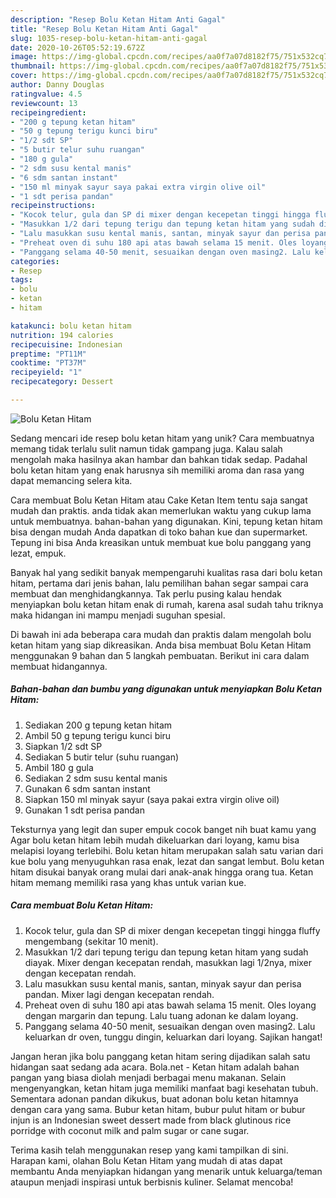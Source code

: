 ```yaml
---
description: "Resep Bolu Ketan Hitam Anti Gagal"
title: "Resep Bolu Ketan Hitam Anti Gagal"
slug: 1035-resep-bolu-ketan-hitam-anti-gagal
date: 2020-10-26T05:52:19.672Z
image: https://img-global.cpcdn.com/recipes/aa0f7a07d8182f75/751x532cq70/bolu-ketan-hitam-foto-resep-utama.jpg
thumbnail: https://img-global.cpcdn.com/recipes/aa0f7a07d8182f75/751x532cq70/bolu-ketan-hitam-foto-resep-utama.jpg
cover: https://img-global.cpcdn.com/recipes/aa0f7a07d8182f75/751x532cq70/bolu-ketan-hitam-foto-resep-utama.jpg
author: Danny Douglas
ratingvalue: 4.5
reviewcount: 13
recipeingredient:
- "200 g tepung ketan hitam"
- "50 g tepung terigu kunci biru"
- "1/2 sdt SP"
- "5 butir telur suhu ruangan"
- "180 g gula"
- "2 sdm susu kental manis"
- "6 sdm santan instant"
- "150 ml minyak sayur saya pakai extra virgin olive oil"
- "1 sdt perisa pandan"
recipeinstructions:
- "Kocok telur, gula dan SP di mixer dengan kecepetan tinggi hingga fluffy mengembang (sekitar 10 menit)."
- "Masukkan 1/2 dari tepung terigu dan tepung ketan hitam yang sudah diayak. Mixer dengan kecepatan rendah, masukkan lagi 1/2nya, mixer dengan kecepatan rendah."
- "Lalu masukkan susu kental manis, santan, minyak sayur dan perisa pandan. Mixer lagi dengan kecepatan rendah."
- "Preheat oven di suhu 180 api atas bawah selama 15 menit. Oles loyang dengan margarin dan tepung. Lalu tuang adonan ke dalam loyang."
- "Panggang selama 40-50 menit, sesuaikan dengan oven masing2. Lalu keluarkan dr oven, tunggu dingin, keluarkan dari loyang. Sajikan hangat!"
categories:
- Resep
tags:
- bolu
- ketan
- hitam

katakunci: bolu ketan hitam 
nutrition: 194 calories
recipecuisine: Indonesian
preptime: "PT11M"
cooktime: "PT37M"
recipeyield: "1"
recipecategory: Dessert

---
```



![Bolu Ketan Hitam](https://img-global.cpcdn.com/recipes/aa0f7a07d8182f75/751x532cq70/bolu-ketan-hitam-foto-resep-utama.jpg)

Sedang mencari ide resep bolu ketan hitam yang unik? Cara membuatnya memang tidak terlalu sulit namun tidak gampang juga. Kalau salah mengolah maka hasilnya akan hambar dan bahkan tidak sedap. Padahal bolu ketan hitam yang enak harusnya sih memiliki aroma dan rasa yang dapat memancing selera kita.

Cara membuat Bolu Ketan Hitam atau Cake Ketan Item tentu saja sangat mudah dan praktis. anda tidak akan memerlukan waktu yang cukup lama untuk membuatnya. bahan-bahan yang digunakan. Kini, tepung ketan hitam bisa dengan mudah Anda dapatkan di toko bahan kue dan supermarket. Tepung ini bisa Anda kreasikan untuk membuat kue bolu panggang yang lezat, empuk.

Banyak hal yang sedikit banyak mempengaruhi kualitas rasa dari bolu ketan hitam, pertama dari jenis bahan, lalu pemilihan bahan segar sampai cara membuat dan menghidangkannya. Tak perlu pusing kalau hendak menyiapkan bolu ketan hitam enak di rumah, karena asal sudah tahu triknya maka hidangan ini mampu menjadi suguhan spesial.


Di bawah ini ada beberapa cara mudah dan praktis dalam mengolah bolu ketan hitam yang siap dikreasikan. Anda bisa membuat Bolu Ketan Hitam menggunakan 9 bahan dan 5 langkah pembuatan. Berikut ini cara dalam membuat hidangannya.

<!--inarticleads1-->

##### Bahan-bahan dan bumbu yang digunakan untuk menyiapkan Bolu Ketan Hitam:

1. Sediakan 200 g tepung ketan hitam
1. Ambil 50 g tepung terigu kunci biru
1. Siapkan 1/2 sdt SP
1. Sediakan 5 butir telur (suhu ruangan)
1. Ambil 180 g gula
1. Sediakan 2 sdm susu kental manis
1. Gunakan 6 sdm santan instant
1. Siapkan 150 ml minyak sayur (saya pakai extra virgin olive oil)
1. Gunakan 1 sdt perisa pandan


Teksturnya yang legit dan super empuk cocok banget nih buat kamu yang Agar bolu ketan hitam lebih mudah dikeluarkan dari loyang, kamu bisa melapisi loyang terlebihi. Bolu ketan hitam merupakan salah satu varian dari kue bolu yang menyuguhkan rasa enak, lezat dan sangat lembut. Bolu ketan hitam disukai banyak orang mulai dari anak-anak hingga orang tua. Ketan hitam memang memiliki rasa yang khas untuk varian kue. 

<!--inarticleads2-->

##### Cara membuat Bolu Ketan Hitam:

1. Kocok telur, gula dan SP di mixer dengan kecepetan tinggi hingga fluffy mengembang (sekitar 10 menit).
1. Masukkan 1/2 dari tepung terigu dan tepung ketan hitam yang sudah diayak. Mixer dengan kecepatan rendah, masukkan lagi 1/2nya, mixer dengan kecepatan rendah.
1. Lalu masukkan susu kental manis, santan, minyak sayur dan perisa pandan. Mixer lagi dengan kecepatan rendah.
1. Preheat oven di suhu 180 api atas bawah selama 15 menit. Oles loyang dengan margarin dan tepung. Lalu tuang adonan ke dalam loyang.
1. Panggang selama 40-50 menit, sesuaikan dengan oven masing2. Lalu keluarkan dr oven, tunggu dingin, keluarkan dari loyang. Sajikan hangat!


Jangan heran jika bolu panggang ketan hitam sering dijadikan salah satu hidangan saat sedang ada acara. Bola.net - Ketan hitam adalah bahan pangan yang biasa diolah menjadi berbagai menu makanan. Selain mengenyangkan, ketan hitam juga memiliki manfaat bagi kesehatan tubuh. Sementara adonan pandan dikukus, buat adonan bolu ketan hitamnya dengan cara yang sama. Bubur ketan hitam, bubur pulut hitam or bubur injun is an Indonesian sweet dessert made from black glutinous rice porridge with coconut milk and palm sugar or cane sugar. 

Terima kasih telah menggunakan resep yang kami tampilkan di sini. Harapan kami, olahan Bolu Ketan Hitam yang mudah di atas dapat membantu Anda menyiapkan hidangan yang menarik untuk keluarga/teman ataupun menjadi inspirasi untuk berbisnis kuliner. Selamat mencoba!
